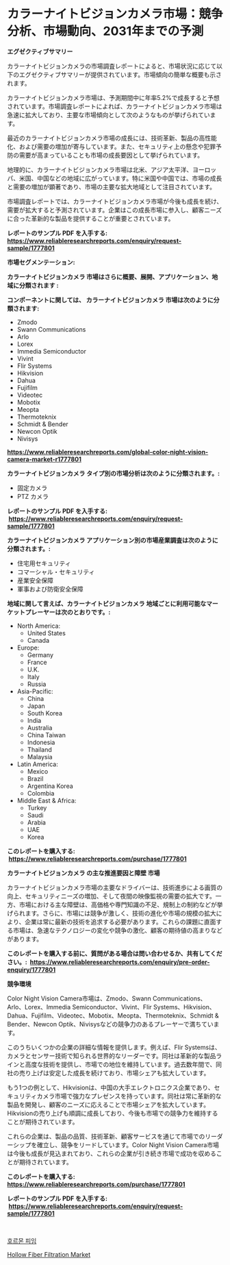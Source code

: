 <p><h1>カラーナイトビジョンカメラ市場：競争分析、市場動向、2031年までの予測</h1></p><p><strong>エグゼクティブサマリー</strong></p>
<p><p>カラーナイトビジョンカメラの市場調査レポートによると、市場状況に応じて以下のエグゼクティブサマリーが提供されています。市場傾向の簡単な概要も示されます。</p><p>カラーナイトビジョンカメラ市場は、予測期間中に年率5.2%で成長すると予想されています。市場調査レポートによれば、カラーナイトビジョンカメラ市場は急速に拡大しており、主要な市場傾向として次のようなものが挙げられています。</p><p>最近のカラーナイトビジョンカメラ市場の成長には、技術革新、製品の高性能化、および需要の増加が寄与しています。また、セキュリティ上の懸念や犯罪予防の需要が高まっていることも市場の成長要因として挙げられています。</p><p>地理的に、カラーナイトビジョンカメラ市場は北米、アジア太平洋、ヨーロッパ、米国、中国などの地域に広がっています。特に米国や中国では、市場の成長と需要の増加が顕著であり、市場の主要な拡大地域として注目されています。</p><p>市場調査レポートでは、カラーナイトビジョンカメラ市場が今後も成長を続け、需要が拡大すると予測されています。企業はこの成長市場に参入し、顧客ニーズに合った革新的な製品を提供することが重要とされています。</p></p>
<p><strong>レポートのサンプル PDF を入手する: <a href="https://www.reliableresearchreports.com/enquiry/request-sample/1777801">https://www.reliableresearchreports.com/enquiry/request-sample/1777801</a></strong></p>
<p><strong>市場セグメンテーション:</strong></p>
<p><strong> カラーナイトビジョンカメラ 市場はさらに概要、展開、アプリケーション、地域に分類されます :</strong></p>
<p><strong>コンポーネントに関しては、 カラーナイトビジョンカメラ 市場は次のように分類されます: &nbsp;</strong></p>
<p><ul><li>Zmodo</li><li>Swann Communications</li><li>Arlo</li><li>Lorex</li><li>Immedia Semiconductor</li><li>Vivint</li><li>Flir Systems</li><li>Hikvision</li><li>Dahua</li><li>Fujifilm</li><li>Videotec</li><li>Mobotix</li><li>Meopta</li><li>Thermoteknix</li><li>Schmidt & Bender</li><li>Newcon Optik</li><li>Nivisys</li></ul></p>
<p><strong><a href="https://www.reliableresearchreports.com/global-color-night-vision-camera-market-r1777801">https://www.reliableresearchreports.com/global-color-night-vision-camera-market-r1777801</a></strong></p>
<p><strong> カラーナイトビジョンカメラ タイプ別の市場分析は次のように分類されます。:</strong></p>
<p><ul><li>固定カメラ</li><li>PTZ カメラ</li></ul></p>
<p><strong>レポートのサンプル PDF を入手する: &nbsp;<a href="https://www.reliableresearchreports.com/enquiry/request-sample/1777801">https://www.reliableresearchreports.com/enquiry/request-sample/1777801</a></strong></p>
<p><strong> カラーナイトビジョンカメラ アプリケーション別の市場産業調査は次のように分類されます。:</strong></p>
<p><ul><li>住宅用セキュリティ</li><li>コマーシャル・セキュリティ</li><li>産業安全保障</li><li>軍事および防衛安全保障</li></ul></p>
<p><strong>地域に関して言えば、カラーナイトビジョンカメラ 地域ごとに利用可能なマーケットプレーヤーは次のとおりです。:</strong></p>
<p><ul>
    <li>
        North America:
        <ul>
            <li>United States</li>
            <li>Canada</li>
        </ul>
    </li>
    <li>
        Europe:
        <ul>
            <li>Germany</li>
            <li>France</li>
            <li>U.K.</li>
            <li>Italy</li>
            <li>Russia</li>
        </ul>
    </li>
    <li>
        Asia-Pacific:
        <ul>
            <li>China</li>
            <li>Japan</li>
            <li>South Korea</li>
            <li>India</li>
            <li>Australia</li>
            <li>China Taiwan</li>
            <li>Indonesia</li>
            <li>Thailand</li>
            <li>Malaysia</li>
        </ul>
    </li>
    <li>
        Latin America:
        <ul>
            <li>Mexico</li>
            <li>Brazil</li>
            <li>Argentina Korea</li>
            <li>Colombia</li>
        </ul>
    </li>
    <li>
        Middle East & Africa:
        <ul>
            <li>Turkey</li>
            <li>Saudi</li>
            <li>Arabia</li>
            <li>UAE</li>
            <li>Korea</li>
        </ul>
    </li>
    </ul></p>
<p><strong>このレポートを購入する: &nbsp;<a href="https://www.reliableresearchreports.com/purchase/1777801">https://www.reliableresearchreports.com/purchase/1777801</a></strong></p>
<p><strong>カラーナイトビジョンカメラ の主な推進要因と障壁 市場</strong></p>
<p><p>カラーナイトビジョンカメラ市場の主要なドライバーは、技術進歩による画質の向上、セキュリティニーズの増加、そして夜間の映像監視の需要の拡大です。一方、市場における主な障壁は、高価格や専門知識の不足、規制上の制約などが挙げられます。さらに、市場には競争が激しく、技術の進化や市場の規模の拡大により、企業は常に最新の技術を追求する必要があります。これらの課題に直面する市場は、急速なテクノロジーの変化や競争の激化、顧客の期待値の高まりなどがあります。</p></p>
<p><strong>このレポートを購入する前に、質問がある場合は問い合わせるか、共有してください。:&nbsp; <a href="https://www.reliableresearchreports.com/enquiry/pre-order-enquiry/1777801">https://www.reliableresearchreports.com/enquiry/pre-order-enquiry/1777801</a></strong></p>
<p><strong>競争環境</strong></p>
<p><p>Color Night Vision Camera市場は、Zmodo、Swann Communications、Arlo、Lorex、Immedia Semiconductor、Vivint、Flir Systems、Hikvision、Dahua、Fujifilm、Videotec、Mobotix、Meopta、Thermoteknix、Schmidt & Bender、Newcon Optik、Nivisysなどの競争力のあるプレーヤーで満ちています。 </p><p>このうちいくつかの企業の詳細な情報を提供します。例えば、Flir Systemsは、カメラとセンサー技術で知られる世界的なリーダーです。同社は革新的な製品ラインと高度な技術を提供し、市場での地位を維持しています。過去数年間で、同社の売り上げは安定した成長を続けており、市場シェアも拡大しています。</p><p>もう1つの例として、Hikvisionは、中国の大手エレクトロニクス企業であり、セキュリティカメラ市場で強力なプレゼンスを持っています。同社は常に革新的な製品を開発し、顧客のニーズに応えることで市場シェアを拡大しています。Hikvisionの売り上げも順調に成長しており、今後も市場での競争力を維持することが期待されています。</p><p>これらの企業は、製品の品質、技術革新、顧客サービスを通じて市場でのリーダーシップを確立し、競争をリードしています。Color Night Vision Camera市場は今後も成長が見込まれており、これらの企業が引き続き市場で成功を収めることが期待されています。</p></p>
<p><strong>このレポートを購入する: &nbsp; <a href="https://www.reliableresearchreports.com/purchase/1777801">https://www.reliableresearchreports.com/purchase/1777801</a></strong></p>
<p><strong>レポートのサンプル PDF を入手する: &nbsp;<a href="https://www.reliableresearchreports.com/enquiry/request-sample/1777801">https://www.reliableresearchreports.com/enquiry/request-sample/1777801</a></strong><strong></strong></p>
<p>&nbsp;</p>
<p><p><a href="https://github.com/royErdmtyan906778/Market-Research-Report-List-1/blob/main/914940523926.md">호르몬 피임</a></p><p><a href="https://github.com/kathiaseamanalvaradovlprc2h/Market-Research-Report-List-2/blob/main/hollow-fiber-filtration-market.md">Hollow Fiber Filtration Market</a></p></p>